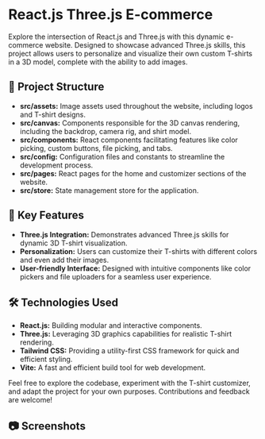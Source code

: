 # React.js Three.js E-commerce

Explore the intersection of React.js and Three.js with this dynamic e-commerce website. Designed to showcase advanced Three.js skills, this project allows users to personalize and visualize their own custom T-shirts in a 3D model, complete with the ability to add images.

## 📁 Project Structure

- **src/assets:** Image assets used throughout the website, including logos and T-shirt designs.
- **src/canvas:** Components responsible for the 3D canvas rendering, including the backdrop, camera rig, and shirt model.
- **src/components:** React components facilitating features like color picking, custom buttons, file picking, and tabs.
- **src/config:** Configuration files and constants to streamline the development process.
- **src/pages:** React pages for the home and customizer sections of the website.
- **src/store:** State management store for the application.

## 🚀 Key Features

- **Three.js Integration:** Demonstrates advanced Three.js skills for dynamic 3D T-shirt visualization.
- **Personalization:** Users can customize their T-shirts with different colors and even add their images.
- **User-friendly Interface:** Designed with intuitive components like color pickers and file uploaders for a seamless user experience.

## 🛠️ Technologies Used

- **React.js:** Building modular and interactive components.
- **Three.js:** Leveraging 3D graphics capabilities for realistic T-shirt rendering.
- **Tailwind CSS:** Providing a utility-first CSS framework for quick and efficient styling.
- **Vite:** A fast and efficient build tool for web development.

Feel free to explore the codebase, experiment with the T-shirt customizer, and adapt the project for your own purposes. Contributions and feedback are welcome!

## 📷 Screenshots
